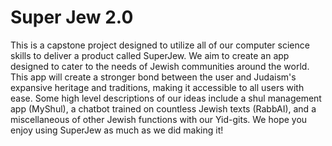 # Super Jew 2.0

This is a capstone project designed to utilize all of our computer science skills to deliver a product called SuperJew. We aim to create an app designed to cater to the needs of Jewish communities around the world. This app will create a stronger bond between the user and Judaism's expansive heritage and traditions, making it accessible to all users with ease. Some high level descriptions of our ideas include a shul management app (MyShul), a chatbot trained on countless Jewish texts (RabbAI), and a miscellaneous of other Jewish functions with our Yid-gits. We hope you enjoy using SuperJew as much as we did making it!  
